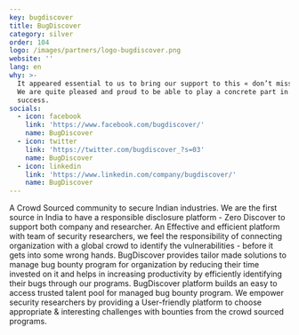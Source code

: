 ```yaml
---
key: bugdiscover
title: BugDiscover
category: silver
order: 104
logo: /images/partners/logo-bugdiscover.png
website: ''
lang: en
why: >-
  It appeared essential to us to bring our support to this « don’t miss » event.
  We are quite pleased and proud to be able to play a concrete part in its
  success.  
socials:
  - icon: facebook
    link: 'https://www.facebook.com/bugdiscover/'
    name: BugDiscover
  - icon: twitter
    link: 'https://twitter.com/bugdiscover_?s=03'
    name: BugDiscover
  - icon: linkedin
    link: 'https://www.linkedin.com/company/bugdiscover/'
    name: BugDiscover
---
```

A Crowd Sourced community to secure Indian industries. We are the first source in India to have a responsible disclosure platform - Zero Discover to support both company and researcher. An Effective and efficient platform with team of security researchers, we feel the responsibility of connecting organization with a global crowd to identify the vulnerabilities - before it gets into some wrong hands. BugDiscover provides tailor made solutions to manage bug bounty program for organization by reducing their time invested on it and helps in increasing productivity by efficiently identifying their bugs through our programs. BugDiscover platform builds an easy to access trusted talent pool for managed bug bounty program. We empower security researchers by providing a User-friendly platform to choose appropriate & interesting challenges with bounties from the crowd sourced programs.
